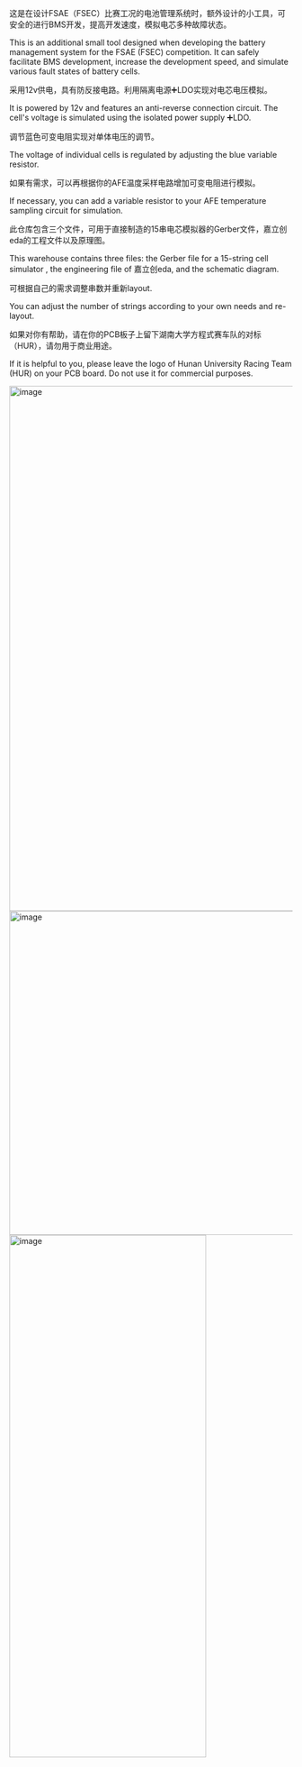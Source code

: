 这是在设计FSAE（FSEC）比赛工况的电池管理系统时，额外设计的小工具，可安全的进行BMS开发，提高开发速度，模拟电芯多种故障状态。

This is an additional small tool designed when developing the battery management system for the FSAE (FSEC) competition. It can safely facilitate BMS development, increase the development speed, and simulate various fault states of battery cells.

采用12v供电，具有防反接电路。利用隔离电源➕LDO实现对电芯电压模拟。

It is powered by 12v and features an anti-reverse connection circuit. The cell's voltage is simulated using the isolated power supply ➕LDO.

调节蓝色可变电阻实现对单体电压的调节。

The voltage of individual cells is regulated by adjusting the blue variable resistor.

如果有需求，可以再根据你的AFE温度采样电路增加可变电阻进行模拟。

If necessary, you can add a variable resistor to your AFE temperature sampling circuit for simulation.

此仓库包含三个文件，可用于直接制造的15串电芯模拟器的Gerber文件，嘉立创eda的工程文件以及原理图。

This warehouse contains three files: the Gerber file for a 15-string cell simulator , the engineering file of 嘉立创eda, and the schematic diagram.

可根据自己的需求调整串数并重新layout.

You can adjust the number of strings according to your own needs and re-layout.

如果对你有帮助，请在你的PCB板子上留下湖南大学方程式赛车队的对标（HUR），请勿用于商业用途。

If it is helpful to you, please leave the logo of Hunan University Racing Team (HUR) on your PCB board. Do not use it for commercial purposes.


<img width="1005" height="932" alt="image" src="https://github.com/user-attachments/assets/1bda0caa-c48e-4934-a8c1-5c27ca7998b7" />

<img width="1614" height="575" alt="image" src="https://github.com/user-attachments/assets/5bf5226a-2bec-4d64-be02-1af837d672dc" />

<img width="350" height="927" alt="image" src="https://github.com/user-attachments/assets/ad1ec8b6-2f9c-4e70-9b6d-eabe6b0c02ab" />
